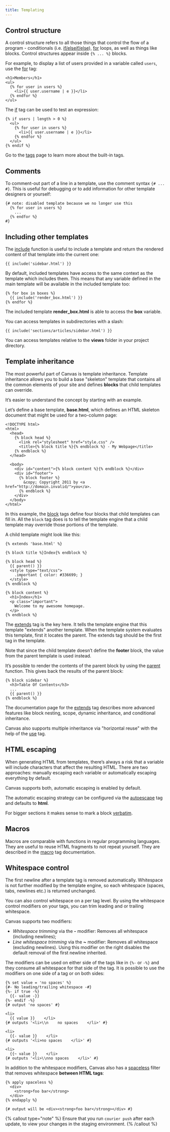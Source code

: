 ```yaml
---
title: Templating
---
```


## Control structure

A control structure refers to all those things that control the flow of a program - conditionals (i.e. [if/elseif/else](/docs/canvas/tags/if)), [for](/docs/canvas/tags/for) loops, as well as things like blocks. Control structures appear inside `{% ... %}` blocks.

For example, to display a list of users provided in a variable called `users`, use the [for](/docs/canvas/tags/for) tag:

```canvas {% process=false %}
<h1>Members</h1>
<ul>
  {% for user in users %}
    <li>{{ user.username | e }}</li>
  {% endfor %}
</ul>
```

The [if](/docs/canvas/tags/if) tag can be used to test an expression:

```canvas {% process=false %}
{% if users | length > 0 %}
  <ul>
    {% for user in users %}
      <li>{{ user.username | e }}</li>
    {% endfor %}
  </ul>
{% endif %}
```

Go to the [tags](/docs/canvas/tags) page to learn more about the built-in tags.

## Comments

To comment-out part of a line in a template, use the comment syntax `{# ... #}`. This is useful for debugging or to add information for other template designers or yourself:

```canvas {% process=false %}
{# note: disabled template because we no longer use this
  {% for user in users %}
    ...
  {% endfor %}
#}
```

## Including other templates

The [include](/docs/canvas/functions/include) function is useful to include a template and return the rendered content of that template into the current one:

```canvas {% process=false %}
{{ include('sidebar.html') }}
```

By default, included templates have access to the same context as the template which includes them. This means that any variable defined in the main template will be available in the included template too:

```canvas {% process=false %}
{% for box in boxes %}
  {{ include('render_box.html') }}
{% endfor %}
```

The included template **render_box.html** is able to access the **box** variable.

You can access templates in subdirectories with a slash:

```canvas {% process=false %}
{{ include('sections/articles/sidebar.html') }}
```

You can access templates relative to the **views** folder in your project directory.

## Template inheritance

The most powerful part of Canvas is template inheritance. Template inheritance allows you to build a base "skeleton" template that contains all the common elements of your site and defines **blocks** that child templates can override.

It’s easier to understand the concept by starting with an example.

Let’s define a base template, **base.html**, which defines an HTML skeleton document that might be used for a two-column page:

```canvas {% process=false filename="base.html" %}
<!DOCTYPE html>
<html>
  <head>
    {% block head %}
      <link rel="stylesheet" href="style.css" />
      <title>{% block title %}{% endblock %} - My Webpage</title>
    {% endblock %}
  </head>

  <body>
    <div id="content">{% block content %}{% endblock %}</div>
    <div id="footer">
      {% block footer %}
        &copy; Copyright 2011 by <a href="http://domain.invalid/">you</a>.
      {% endblock %}
    </div>
  </body>
</html>
```

In this example, the [block](/docs/canvas/tags/block) tags define four blocks that child templates can fill in. All the `block` tag does is to tell the template engine that a child template may override those portions of the template.

A child template might look like this:

```canvas {% process=false filename="index.html" %}
{% extends 'base.html' %}

{% block title %}Index{% endblock %}

{% block head %}
  {{ parent() }}
  <style type="text/css">
    .important { color: #336699; }
  </style>
{% endblock %}

{% block content %}
  <h1>Index</h1>
  <p class="important">
    Welcome to my awesome homepage.
  </p>
{% endblock %}
```

The [extends](/docs/canvas/tags/extends) tag is the key here. It tells the template engine that this template "extends" another template. When the template system evaluates this template, first it locates the parent. The extends tag should be the first tag in the template.

Note that since the child template doesn’t define the **footer** block, the value from the parent template is used instead.

It’s possible to render the contents of the parent block by using the [parent](/docs/canvas/functions/parent) function. This gives back the results of the parent block:

```canvas {% process=false %}
{% block sidebar %}
  <h3>Table Of Contents</h3>
  ...
  {{ parent() }}
{% endblock %}
```

The documentation page for the [extends](/docs/canvas/tags/extend) tag describes more advanced features like block nesting, scope, dynamic inheritance, and conditional inheritance.

Canvas also supports multiple inheritance via "horizontal reuse" with the help of the [use](/docs/canvas/tags/use) tag.

## HTML escaping

When generating HTML from templates, there’s always a risk that a variable will include characters that affect the resulting HTML. There are two approaches: manually escaping each variable or automatically escaping everything by default.

Canvas supports both, automatic escaping is enabled by default.

The automatic escaping strategy can be configured via the [autoescape](/docs/canvas/tags/autoescape) tag and defaults to **html**.

For bigger sections it makes sense to mark a block [verbatim](/docs/canvas/tags/verbatim).

## Macros

Macros are comparable with functions in regular programming languages. They are useful to reuse HTML fragments to not repeat yourself. They are described in the [macro](/docs/canvas/tags/macro) tag documentation.

## Whitespace control

The first newline after a template tag is removed automatically. Whitespace is not further modified by the template engine, so each whitespace (spaces, tabs, newlines etc.) is returned unchanged.

You can also control whitespace on a per tag level. By using the whitespace control modifiers on your tags, you can trim leading and or trailing whitespace.

Canvas supports two modifiers:

- _Whitespace trimming_ via the **-** modifier: Removes all whitespace (including newlines);
- _Line whitespace trimming_ via the **~** modifier: Removes all whitespace (excluding newlines). Using this modifier on the right disables the default removal of the first newline inherited.

The modifiers can be used on either side of the tags like in `{%-` or `-%}` and they consume all whitespace for that side of the tag. It is possible to use the modifiers on one side of a tag or on both sides:

```canvas {% process=false %}
{% set value = 'no spaces' %}
{#- No leading/trailing whitespace -#}
{%- if true -%}
  {{- value -}}
{%- endif -%}
{# output 'no spaces' #}

<li>
  {{ value }}    </li>
{# outputs '<li>\\n    no spaces    </li>' #}

<li>
  {{- value }}    </li>
{# outputs '<li>no spaces    </li>' #}

<li>
  {{~ value }}    </li>
{# outputs '<li>\\nno spaces    </li>' #}
```

In addition to the whitespace modifiers, Canvas also has a [spaceless](/docs/canvas/filters/spaceless) filter that removes whitespace **between HTML tags**:

```canvas {% process=false %}
{% apply spaceless %}
  <div>
    <strong>foo bar</strong>
  </div>
{% endapply %}

{# output will be <div><strong>foo bar</strong></div> #}
```

{% callout type="note" %}
Ensure that you run `courier push` after each update, to view your changes in the staging environment.
{% /callout %}
